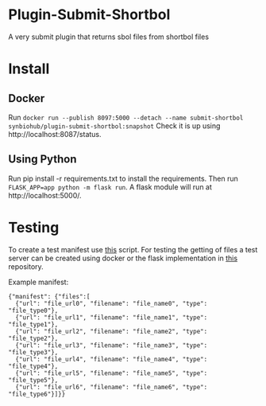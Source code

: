 # Plugin-Submit-Shortbol
A very submit plugin that returns sbol files from shortbol files

# Install
## Docker
Run `docker run --publish 8097:5000 --detach --name submit-shortbol synbiohub/plugin-submit-shortbol:snapshot`
Check it is up using http://localhost:8087/status.

## Using Python
Run pip install -r requirements.txt to install the requirements. Then run `FLASK_APP=app python -m flask run`. A flask module will run at http://localhost:5000/. 

# Testing
To create a test manifest use [this](https://github.com/SynBioHub/Submit-Testing/blob/master/Manifest_creation.py) script. For testing the getting of files a test server can be created using docker or the flask implementation in [this](https://github.com/SynBioHub/Submit-Testing) repository.

Example manifest:
```
{"manifest": {"files":[
  {"url": "file_url0", "filename": "file_name0", "type": "file_type0"},
  {"url": "file_url1", "filename": "file_name1", "type": "file_type1"},
  {"url": "file_url2", "filename": "file_name2", "type": "file_type2"},
  {"url": "file_url3", "filename": "file_name3", "type": "file_type3"},
  {"url": "file_url4", "filename": "file_name4", "type": "file_type4"},
  {"url": "file_url5", "filename": "file_name5", "type": "file_type5"},
  {"url": "file_url6", "filename": "file_name6", "type": "file_type6"}]}}
  ```
